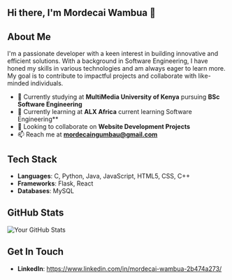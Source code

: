 ## Hi there, I'm Mordecai Wambua 👋

## About Me
I'm a passionate developer with a keen interest in building innovative and efficient solutions. With a background in Software Engineering, I have honed my skills in various technologies and am always eager to learn more. My goal is to contribute to impactful projects and collaborate with like-minded individuals.

- 💼 Currently studying at **MultiMedia University of Kenya** pursuing **BSc Software Engineering**
- 🌱 Currently learning at **ALX Africa** current learning Software Engineering**
- 👯 Looking to collaborate on **Website Development Projects**
- 📫 Reach me at **mordecaingumbau@gmail.com**

## Tech Stack
- **Languages**: C, Python, Java, JavaScript, HTML5, CSS, C++
- **Frameworks**: Flask, React
- **Databases**: MySQL

<!--
## Projects
Here are a few highlights of my work:

### [Project 1]
- **Description**: Brief description of the project.
- **Technologies**: [Technologies Used]
- **GitHub Repo**: [Link to GitHub Repository]

### [Project 2]
- **Description**: Brief description of the project.
- **Technologies**: [Technologies Used]
- **GitHub Repo**: [Link to GitHub Repository]

### [Project 3]
- **Description**: Brief description of the project.
- **Technologies**: [Technologies Used]
- **GitHub Repo**: [Link to GitHub Repository]

## Blogs & Articles
I enjoy writing about technology and sharing my knowledge with the community. Check out some of my recent articles:

- **[Article Title 1]**: Brief description and [Link to Article]
- **[Article Title 2]**: Brief description and [Link to Article]
- **[Article Title 3]**: Brief description and [Link to Article]
-->

## GitHub Stats
![Your GitHub Stats](https://github-readme-stats.vercel.app/api?username=Mordecai-Wambua&show_icons=true&theme=radical)

## Get In Touch
- **LinkedIn**: https://www.linkedin.com/in/mordecai-wambua-2b474a273/

<!-- **Personal Website**: [Your Personal Website] -->
